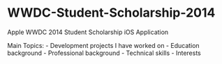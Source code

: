 WWDC-Student-Scholarship-2014
=============================

Apple WWDC 2014 Student Scholarship iOS Application

Main Topics:
	- Development projects I have worked on
	- Education background
	- Professional background
	- Technical skills
	- Interests